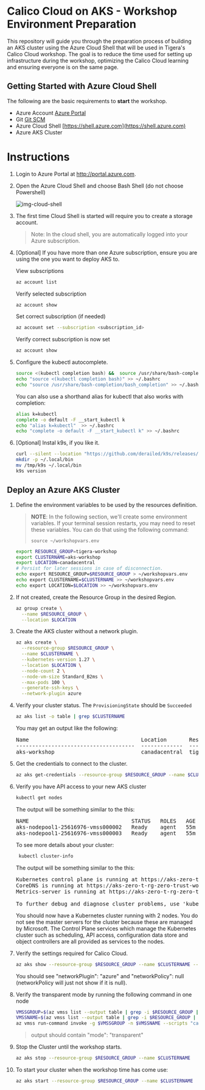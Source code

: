 # Calico Cloud on AKS - Workshop Environment Preparation

This repository will guide you through the preparation process of building an AKS cluster using the Azure Cloud Shell that will be used in Tigera's Calico Cloud workshop. The goal is to reduce the time used for setting up infrastructure during the workshop, optimizing the Calico Cloud learning and ensuring everyone is on the same page.

## Getting Started with Azure Cloud Shell

The following are the basic requirements to **start** the workshop.

* Azure Account [Azure Portal](https://portal.azure.com)
* Git [Git SCM](https://git-scm.com/downloads)
* Azure Cloud Shell [https://shell.azure.com](https://shell.azure.com)
* Azure AKS Cluster 

# Instructions

1. Login to Azure Portal at http://portal.azure.com.
2. Open the Azure Cloud Shell and choose Bash Shell (do not choose Powershell)

   ![img-cloud-shell](https://user-images.githubusercontent.com/104035488/214944180-0b72595f-b58d-445d-9bde-2530bd491ace.png)

3. The first time Cloud Shell is started will require you to create a storage account.

   > Note: In the cloud shell, you are automatically logged into your Azure subscription.

4. [Optional] If you have more than one Azure subscription, ensure you are using the one you want to deploy AKS to.

   View subscriptions
   ```bash
   az account list
   ```

   Verify selected subscription
   ```bash
   az account show
   ```

   Set correct subscription (if needed)
   ```bash
   az account set --subscription <subscription_id>
   ```
   
   Verify correct subscription is now set
   ```bash
   az account show
   ```

5. Configure the kubectl autocomplete.

   ```bash
   source <(kubectl completion bash) &&  source /usr/share/bash-completion/bash_completion
   echo "source <(kubectl completion bash)" >> ~/.bashrc
   echo "source /usr/share/bash-completion/bash_completion" >> ~/.bashrc
   ```

   You can also use a shorthand alias for kubectl that also works with completion:

   ```bash
   alias k=kubectl
   complete -o default -F __start_kubectl k
   echo "alias k=kubectl"  >> ~/.bashrc
   echo "complete -o default -F __start_kubectl k" >> ~/.bashrc
   ```

6. [Optional] Instal k9s, if you like it.

   ```bash
   curl --silent --location "https://github.com/derailed/k9s/releases/download/v0.32.3/k9s_Linux_amd64.tar.gz" | tar xz -C /tmp
   mkdir -p ~/.local/bin
   mv /tmp/k9s ~/.local/bin 
   k9s version
   ```

## Deploy an Azure AKS Cluster

1. Define the environment variables to be used by the resources definition.

   > **NOTE**: In the following section, we'll create some environment variables. If your terminal session restarts, you may need to reset these variables. You can do that using the following command:
   >
   > ```console
   > source ~/workshopvars.env
   > ```

   ```bash
   export RESOURCE_GROUP=tigera-workshop
   export CLUSTERNAME=aks-workshop
   export LOCATION=canadacentral
   # Persist for later sessions in case of disconnection.
   echo export RESOURCE_GROUP=$RESOURCE_GROUP > ~/workshopvars.env
   echo export CLUSTERNAME=$CLUSTERNAME >> ~/workshopvars.env
   echo export LOCATION=$LOCATION >> ~/workshopvars.env
   ```

2. If not created, create the Resource Group in the desired Region.
   
   ```bash
   az group create \
     --name $RESOURCE_GROUP \
     --location $LOCATION
   ```
   
3. Create the AKS cluster without a network plugin.
   
   ```bash
   az aks create \
     --resource-group $RESOURCE_GROUP \
     --name $CLUSTERNAME \
     --kubernetes-version 1.27 \
     --location $LOCATION \
     --node-count 2 \
     --node-vm-size Standard_B2ms \
     --max-pods 100 \
     --generate-ssh-keys \
     --network-plugin azure
   ```

4. Verify your cluster status. The `ProvisioningState` should be `Succeeded`

   ```bash
   az aks list -o table | grep $CLUSTERNAME
   ```
 
   You may get an output like the following:

   <pre>
   Name                                   Location       ResourceGroup                         KubernetesVersion    CurrentKubernetesVersion    ProvisioningState    Fqdn
   -------------------------------------  -------------  ------------------------------------  -------------------  --------------------------  -------------------  -----------------------------------------------------------------------
   aks-workshop                           canadacentral  tigera-workshop                       1.27                 1.27.9                      Succeeded            aks-worksh-tigera-workshop-03cfb8-1juijlrg.hcp.canadacentral.azmk8s.io
   </pre>

5. Get the credentials to connect to the cluster.
   
   ```bash
   az aks get-credentials --resource-group $RESOURCE_GROUP --name $CLUSTERNAME
   ```

6. Verify you have API access to your new AKS cluster

   ```bash
   kubectl get nodes
   ```

   The output will be something similar to the this:

   <pre>
   NAME                                STATUS   ROLES   AGE   VERSION
   aks-nodepool1-25616976-vmss000002   Ready    agent   55m   v1.27.9
   aks-nodepool1-25616976-vmss000003   Ready    agent   55m   v1.27.9
   </pre>

   To see more details about your cluster:

   ```bash
    kubectl cluster-info
   ```

   The output will be something similar to the this:
   <pre>
   Kubernetes control plane is running at https://aks-zero-t-rg-zero-trust-wo-03cfb8-b3feb0f8.hcp.canadacentral.azmk8s.io:443
   CoreDNS is running at https://aks-zero-t-rg-zero-trust-wo-03cfb8-b3feb0f8.hcp.canadacentral.azmk8s.io:443/api/v1/namespaces/kube-system/services/kube-dns:dns/proxy
   Metrics-server is running at https://aks-zero-t-rg-zero-trust-wo-03cfb8-b3feb0f8.hcp.canadacentral.azmk8s.io:443/api/v1/namespaces/kube-system/services/https:metrics-server:/proxy

   To further debug and diagnose cluster problems, use 'kubectl cluster-info dump'.
   </pre>

   You should now have a Kubernetes cluster running with 2 nodes. You do not see the master servers for the cluster because these are managed by Microsoft. The Control Plane services which manage the Kubernetes cluster such as scheduling, API access, configuration data store and object controllers are all provided as services to the nodes.

7. Verify the settings required for Calico Cloud.
   
   ```bash
   az aks show --resource-group $RESOURCE_GROUP --name $CLUSTERNAME --query 'networkProfile'
   ```

   You should see "networkPlugin": "azure" and "networkPolicy": null (networkPolicy will just not show if it is null).

8. Verify the transparent mode by running the following command in one node

   ```bash
   VMSSGROUP=$(az vmss list --output table | grep -i $RESOURCE_GROUP | grep -i $CLUSTERNAME | awk -F ' ' '{print $2}')
   VMSSNAME=$(az vmss list --output table | grep -i $RESOURCE_GROUP | grep -i $CLUSTERNAME | awk -F ' ' '{print $1}')
   az vmss run-command invoke -g $VMSSGROUP -n $VMSSNAME --scripts "cat /etc/cni/net.d/*" --command-id RunShellScript --instance-id 0 --query 'value[0].message' --output table
   ```
   
   > output should contain "mode": "transparent"

9. Stop the Cluster until the workshop starts.

   ```bash
   az aks stop --resource-group $RESOURCE_GROUP --name $CLUSTERNAME
   ```

10. To start your cluster when the workshop time has come use:

    ```bash
    az aks start --resource-group $RESOURCE_GROUP --name $CLUSTERNAME
    ```
